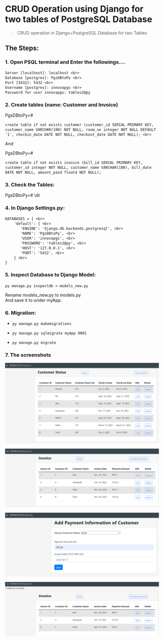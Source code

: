 # CRUD Operation using Django for two tables of PostgreSQL Database
> CRUD operation in Django+PostgreSQL Database for two Tables

## The Steps:

### 1. Open PSQL terminal and Enter the followings....
```
Server [localhost]: localhost <br>
Database [postgres]: PgsDBtoPy <br>
Port [5432]: 5432 <br>
Username [postgres]: innovapgs <br>
Password for user innovapgs: tables2@py
```


### 2. Create tables (name: Customer and Invoice)

PgsDBtoPy=# <br>
```
create table if not exists customer (customer_id SERIAL PRIMARY KEY, customer_name VARCHAR(100) NOT NULL, room_no integer NOT NULL DEFAULT '1', checkin_date DATE NOT NULL, checkout_date DATE NOT NULL); <br>
```

And <br>

PgsDBtoPy=# <br>
```
create table if not exists invoice (bill_id SERIAL PRIMARY KEY, customer_id integer NOT NULL, customer_name VARCHAR(100), bill_date DATE NOT NULL, amount_paid float4 NOT NULL);
```


### 3. Check the Tables: 
PgsDBtoPy=# \dt


### 4. In Django Settings.py:
```
DATABASES = { <br>
    'default': { <br>
       'ENGINE': 'django.db.backends.postgresql', <br>
       'NAME': 'PgsDBtoPy', <br>
       'USER': 'innovapgs', <br>
       'PASSWORD': 'tables2@py', <br>
       'HOST': '127.0.0.1', <br>
       'PORT': '5432', <br>
    } <br>
}
```


### 5. Inspect Database to Django Model:

`py manage.py inspectdb > models_new.py` <br>


Rename models_new.py to models.py <br>
And save it to under myApp.



### 6. Migration: 
+  `py manage.py makemigrations` <br>

+  `py manage.py sqlmigrate myApp 0001` <br>

+  `py manage.py migrate` <br>


### 7. The screenshots
![CustomerTableView](assets/1_CustomerTableView.png "Customer Table") <br>

![InvoiceTableView](assets/2_InvoiceTableView.png "Invoice Table") <br>

![AddPaymentInfo](assets/3_AddPaymentInfo.png "Add Payment Info") <br>

![InvoiceTable_afterNewInvoice](assets/4_InvoiceTable_afterNewInvoice.png "Invoice Table after a new Payment") <br>



